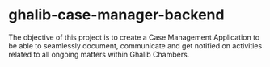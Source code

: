 # ghalib-case-manager-backend
The objective of this project is to create a Case Management Application to be able to seamlessly document, communicate and get notified on activities related to all ongoing matters within Ghalib Chambers.
